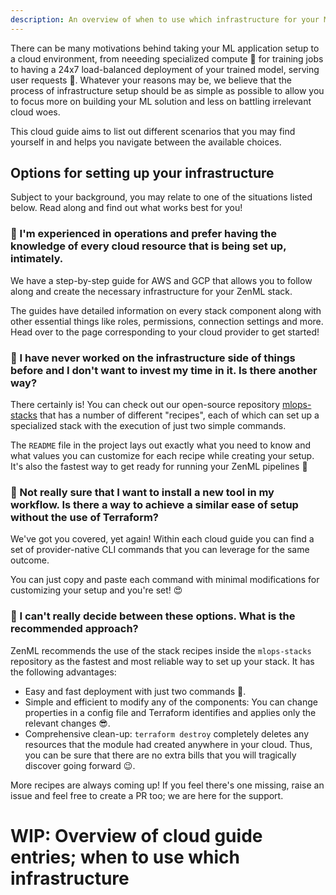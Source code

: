 ```yaml
---
description: An overview of when to use which infrastructure for your ML workflows
---
```


There can be many motivations behind taking your ML application setup to a cloud environment, from neeeding specialized compute 💪 for training jobs to having a 24x7 load-balanced deployment of your trained model, serving user requests 🚀. 
Whatever your reasons may be, we believe that the process of infrastructure setup should be as simple as possible to allow you to focus more on building your ML solution and less on battling irrelevant cloud woes.

This cloud guide aims to list out different scenarios that you may find yourself in and helps you navigate between the available choices. 

## Options for setting up your infrastructure

Subject to your background, you may relate to one of the situations listed below. Read along and find out what works best for you!

### 👷 I'm experienced in operations and prefer having the knowledge of every cloud resource that is being set up, intimately.

We have a step-by-step guide for AWS and GCP that allows you to follow along and create the necessary infrastructure for your ZenML stack. 

The guides have detailed information on every stack component along with other essential things like roles, permissions, connection settings and more. Head over to the page corresponding to your cloud provider to get started!

### 🤷 I have never worked on the infrastructure side of things before and I don't want to invest my time in it. Is there another way?
There certainly is! You can check out our open-source repository [mlops-stacks]() that has a number of different "recipes", each of which can set up a specialized stack with the execution of just two simple commands.

The `README` file in the project lays out exactly what you need to know and what values you can customize for each recipe while creating your setup. It's also the fastest way to get ready for running your ZenML pipelines 🚀

### 🙅 Not really sure that I want to install a new tool in my workflow. Is there a way to achieve a similar ease of setup without the use of Terraform?
We've got you covered, yet again! Within each cloud guide you can find a set of provider-native CLI commands that you can leverage for the same outcome.

You can just copy and paste each command with minimal modifications for customizing your setup and you're set! 😍

### 🙆 I can't really decide between these options. What is the recommended approach?
ZenML recommends the use of the stack recipes inside the `mlops-stacks` repository as the fastest and most reliable way to set up your stack. It has the following advantages:
- Easy and fast deployment with just two commands 🤯.
- Simple and efficient to modify any of the components: You can change properties in a config file and Terraform identifies and applies only the relevant changes 😎.
- Comprehensive clean-up: `terraform destroy` completely deletes any resources that the module had created anywhere in your cloud. Thus, you can be sure that there are no extra bills that you will tragically discover going forward 😉.

More recipes are always coming up! If you feel there's one missing, raise an issue and feel free to create a PR too; we are here for the support.



# WIP: Overview of cloud guide entries; when to use which infrastructure